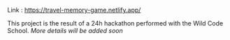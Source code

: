 Link : https://travel-memory-game.netlify.app/

This project is the result of a 24h hackathon performed with the Wild Code School.
*More details will be added soon*
